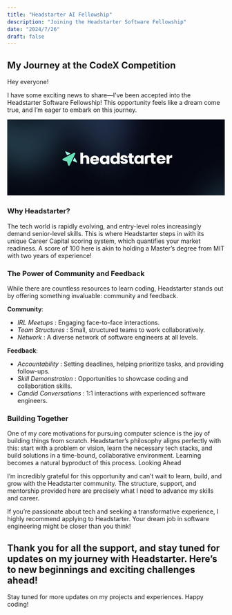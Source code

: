 ```yaml
---
title: "Headstarter AI Fellowship"
description: "Joining the Headstarter Software Fellowship"
date: "2024/7/26"
draft: false
---
```


## My Journey at the CodeX Competition

Hey everyone!

I have some exciting news to share—I’ve been accepted into the Headstarter Software Fellowship! This opportunity feels like a dream come true, and I’m eager to embark on this journey.

![Headstarter Logo](./headstarter.jpg)
### Why Headstarter?

The tech world is rapidly evolving, and entry-level roles increasingly demand senior-level skills. This is where Headstarter steps in with its unique Career Capital scoring system, which quantifies your market readiness. A score of 100 here is akin to holding a Master’s degree from MIT with two years of experience!

### The Power of Community and Feedback

While there are countless resources to learn coding, Headstarter stands out by offering something invaluable: community and feedback.

**Community**:
- *IRL Meetups* : Engaging face-to-face interactions.
- *Team Structures* : Small, structured teams to work collaboratively.
- *Network* : A diverse network of software engineers at all levels.

**Feedback**:
- *Accountability* : Setting deadlines, helping prioritize tasks, and providing follow-ups.
- *Skill Demonstration* : Opportunities to showcase coding and collaboration skills.
- *Candid Conversations* : 1:1 interactions with experienced software engineers.

### Building Together

One of my core motivations for pursuing computer science is the joy of building things from scratch. Headstarter’s philosophy aligns perfectly with this: start with a problem or vision, learn the necessary tech stacks, and build solutions in a time-bound, collaborative environment. Learning becomes a natural byproduct of this process.
Looking Ahead

I’m incredibly grateful for this opportunity and can’t wait to learn, build, and grow with the Headstarter community. The structure, support, and mentorship provided here are precisely what I need to advance my skills and career.

If you’re passionate about tech and seeking a transformative experience, I highly recommend applying to Headstarter. Your dream job in software engineering might be closer than you think!


Thank you for all the support, and stay tuned for updates on my journey with Headstarter. Here’s to new beginnings and exciting challenges ahead!
---

Stay tuned for more updates on my projects and experiences. Happy coding!

